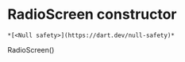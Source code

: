 


# RadioScreen constructor




    *[<Null safety>](https://dart.dev/null-safety)*



RadioScreen()












